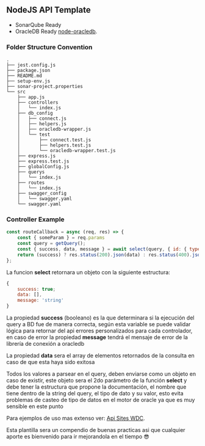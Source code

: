 ## NodeJS API Template

* SonarQube Ready
* OracleDB Ready [node-oracledb](https://github.com/oracle/node-oracledb/tree/main/examples).

### Folder Structure Convention

```
.
├── jest.config.js
├── package.json
├── README.md
├── setup-env.js
├── sonar-project.properties
└── src
    ├── app.js
    ├── controllers
    │   └── index.js
    ├── db_config
    │   ├── connect.js
    │   ├── helpers.js
    │   ├── oracledb-wrapper.js
    │   └── test
    │       ├── connect.test.js
    │       ├── helpers.test.js
    │       └── oracledb-wrapper.test.js
    ├── express.js
    ├── express.test.js
    ├── globalConfig.js
    ├── querys
    │   └── index.js
    ├── routes
    │   └── index.js
    ├── swagger_config
    │   └── swagger.yaml
    └── swagger.yaml
```

### Controller Example

```js
const routeCallback = async (req, res) => {
    const { someParam } = req.params
    const query = getQuery();
    const { success, data, message } = await select(query, { id: { type: oracledb.STRING, val: someParam } });
    return (success) ? res.status(200).json(data) : res.status(400).json({message});
};
```
La funcion **select** retornara un objeto con la siguiente estructura:

```js
{
    success: true;
    data: [],
    message: 'string'
}
```

La propiedad **success** (booleano) es la que determinara si la ejecución del query a BD fue de manera correcta, según esta variable se puede validar lógica para retornar del api errores personalizados para cada controlador, en caso de error la propiedad **message** tendrá el mensaje de error de la librería de conexión a oracledb

La propiedad **data** sera el array de elementos retornados de la consulta en caso de que esta haya sido exitosa

Todos los valores a parsear en el query, deben enviarse como un objeto en caso de existir, este objeto sera el 2do parámetro de la función **select** y debe tener la estructura que propone la documentación, el nombre que tiene dentro de la string del query, el tipo de dato y su valor, esto evita problemas de casteo de tipo de datos en el motor de oracle ya que es muy sensible en este punto

Para ejemplos de uso mas extenso ver: [Api Sites WDC](http://tapias.claro.amx:7990/projects/WDC/repos/api-sites-wdc/browse?at=refs%2Fheads%2Fdevelop).

Esta plantilla sera un compendio de buenas practicas asi que cualquier aporte es bienvenido para ir mejorandola en el tiempo :sunglasses:
